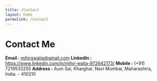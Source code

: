 ```yaml
---
title: /Contact
layout: home
permalink: /Contact
---
```


# Contact Me

<strong>Email :</strong> <a href="mailto:mihirswalia@gmail.com">mihirswalia@gmail.com</a>
<strong>LinkedIn :</strong> <a href="https://www.linkedin.com/in/mihir-walia-972642173/">https://www.linkedin.com/in/mihir-walia-972642173/</a>
<strong>Mobile :</strong> (+91) 7219533255
<strong>Address :</strong> Aum Sai, Kharghar, Navi Mumbai, Maharashtra, India. - 410210
